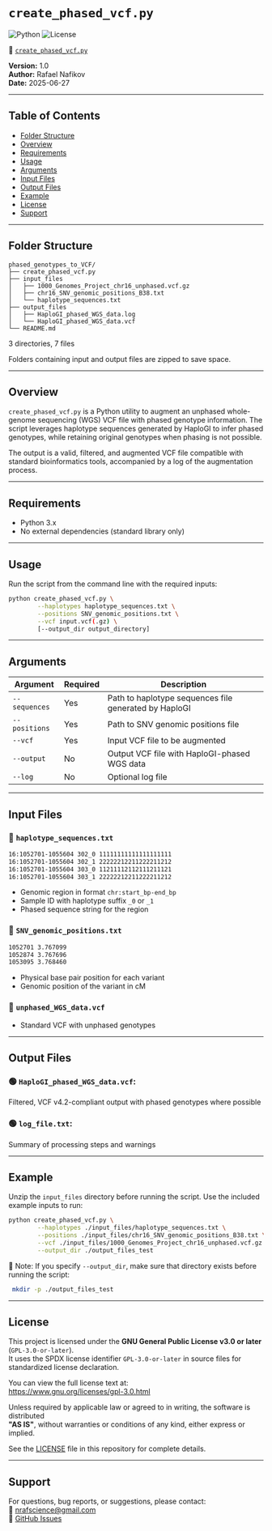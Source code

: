 # `create_phased_vcf.py`

![Python](https://img.shields.io/badge/python-3.x-blue.svg)
![License](https://img.shields.io/badge/license-GPL--3.0-blue)

🔗 [`create_phased_vcf.py`](./create_phased_vcf.py)

**Version:** 1.0  
**Author:** Rafael Nafikov  
**Date:** 2025-06-27

---

## Table of Contents
- [Folder Structure](#folder-structure)
- [Overview](#overview)
- [Requirements](#requirements)
- [Usage](#usage)
- [Arguments](#arguments)
- [Input Files](#input-files)
- [Output Files](#output-files)
- [Example](#example)
- [License](#license)
- [Support](#support)

---

## Folder Structure

```
phased_genotypes_to_VCF/
├── create_phased_vcf.py
├── input_files
│   ├── 1000_Genomes_Project_chr16_unphased.vcf.gz
│   ├── chr16_SNV_genomic_positions_B38.txt
│   └── haplotype_sequences.txt
├── output_files
│   ├── HaploGI_phased_WGS_data.log
│   └── HaploGI_phased_WGS_data.vcf
└── README.md
```

3 directories, 7 files

Folders containing input and output files are zipped to save space.

---

## Overview

`create_phased_vcf.py` is a Python utility to augment an unphased whole-genome sequencing (WGS) VCF file with phased genotype information. The script leverages haplotype sequences generated by HaploGI to infer phased genotypes, while retaining original genotypes when phasing is not possible.

The output is a valid, filtered, and augmented VCF file compatible with standard bioinformatics tools, accompanied by a log of the augmentation process.

---

## Requirements

- Python 3.x  
- No external dependencies (standard library only)

---

## Usage

Run the script from the command line with the required inputs:

```bash
python create_phased_vcf.py \
        --haplotypes haplotype_sequences.txt \
        --positions SNV_genomic_positions.txt \
        --vcf input.vcf(.gz) \
        [--output_dir output_directory]
```
 
---

## Arguments

| Argument      | Required | Description                                         |
|---------------|----------|-----------------------------------------------------|
| `--sequences`   | Yes      | Path to haplotype sequences file generated by HaploGI|
| `--positions`   | Yes      | Path to SNV genomic positions file                  |
| `--vcf`         | Yes      | Input VCF file to be augmented                      |
| `--output`      | No       | Output VCF file with HaploGI-phased WGS data        |
| `--log`         | No       | Optional log file                                   |

---

## Input Files

### 🔷 `haplotype_sequences.txt`
```bash
16:1052701-1055604 302_0 11111111111111111111 
16:1052701-1055604 302_1 22222212211222211212 
16:1052701-1055604 303_0 11211112112111211121 
16:1052701-1055604 303_1 22222212211222211212
```

- Genomic region in format `chr:start_bp-end_bp`
- Sample ID with haplotype suffix `_0` or `_1`
- Phased sequence string for the region

### 🔷 `SNV_genomic_positions.txt`
```bash
1052701 3.767099
1052874 3.767696
1053095 3.768460
```

- Physical base pair position for each variant
- Genomic position of the variant in cM

### 🔷 `unphased_WGS_data.vcf`

- Standard VCF with unphased genotypes

---

## Output Files

### 🟢 `HaploGI_phased_WGS_data.vcf`:  
  Filtered, VCF v4.2-compliant output with phased genotypes where possible

### 🟢 `log_file.txt`:  
  Summary of processing steps and warnings
   
---

## Example

Unzip the `input_files` directory before running the script. Use the included example inputs to run:

```bash
python create_phased_vcf.py \
        --haplotypes ./input_files/haplotype_sequences.txt \
        --positions ./input_files/chr16_SNV_genomic_positions_B38.txt \
        --vcf ./input_files/1000_Genomes_Project_chr16_unphased.vcf.gz \
        --output_dir ./output_files_test
```
📌 Note: If you specify `--output_dir`, make sure that directory exists before running the script:
```bash
 mkdir -p ./output_files_test
```

---

## License

This project is licensed under the **GNU General Public License v3.0 or later** (`GPL-3.0-or-later`).  
It uses the SPDX license identifier `GPL-3.0-or-later` in source files for standardized license declaration.

You can view the full license text at:  
https://www.gnu.org/licenses/gpl-3.0.html

Unless required by applicable law or agreed to in writing, the software is distributed  
**"AS IS"**, without warranties or conditions of any kind, either express or implied.

See the [LICENSE](https://github.com/RafPrograms/HaploGI/blob/main/LICENSE) file in this repository for complete details.

---

## Support

For questions, bug reports, or suggestions, please contact:  
📧 nrafscience@gmail.com  
🔗 [GitHub Issues](https://github.com/RafPrograms/HaploGI/issues)

